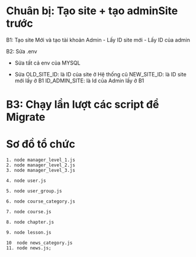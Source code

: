 # Chuân bị: Tạo site + tạo adminSite trước

B1: Tạo site Mới và tạo tài khoản Admin - Lấy ID site mới - Lấy ID của admin

B2: Sửa .env

- Sửa tất cả env của MYSQL

- Sửa OLD_SITE_ID: là ID của site ở Hệ thống cũ
  NEW_SITE_ID: là ID site mới lấy ở B1
  ID_ADMIN_SITE: là Id của Admin lấy ở B1

# B3: Chạy lần lượt các script để Migrate

# Sơ đồ tổ chức

    1. node manager_level_1.js
    2. node manager_level_2.js
    3. node manager_level_3.js

    4. node user.js

    5. node user_group.js

    6. node course_category.js

    7. node course.js

    8. node chapter.js

    9. node lesson.js

    10  node news_category.js
    11. node news.js;
